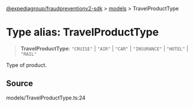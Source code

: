 [@expediagroup/fraudpreventionv2-sdk](../../index.md) > [models](../index.md) > TravelProductType

# Type alias: TravelProductType

> **TravelProductType**: `"CRUISE"` \| `"AIR"` \| `"CAR"` \| `"INSURANCE"` \| `"HOTEL"` \| `"RAIL"`

Type of product.

## Source

models/TravelProductType.ts:24

